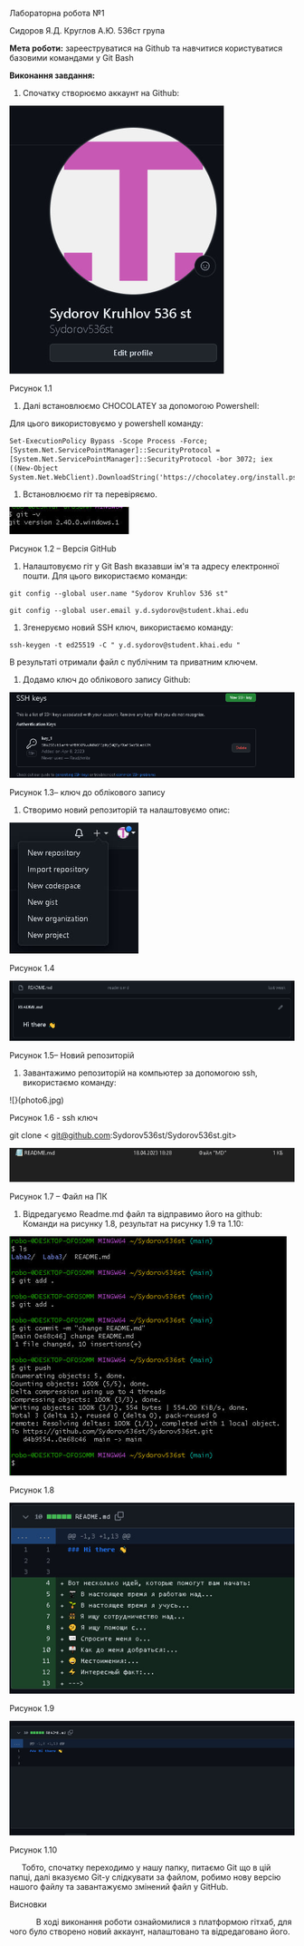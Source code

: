 Лабораторна робота №1

Сидоров Я.Д. Круглов А.Ю. 536ст група



**Мета роботи:** зарееструватися на Github та навчитися користуватися базовими командами у Git Bash

**Виконання завдання:**


1. Спочатку створюємо аккаунт на Github:

![](photo1.jpg)


Рисунок 1.1

1. Далі встановлюємо CHOCOLATEY за допомогою Powershell:

Для цього використовуємо у powershell команду: 
```
Set-ExecutionPolicy Bypass -Scope Process -Force; [System.Net.ServicePointManager]::SecurityProtocol = [System.Net.ServicePointManager]::SecurityProtocol -bor 3072; iex ((New-Object System.Net.WebClient).DownloadString('https://chocolatey.org/install.ps1'))
```
1. Встановлюємо гіт та перевіряємо.

![](photo2.jpg)

Рисунок 1.2 – Версія GitHub

1. Налаштовуємо гіт у Git Bash вказавши ім'я та адресу електронної пошти. Для цього використаємо команди:
```
git config --global user.name "Sydorov Kruhlov 536 st"
```
```
git config --global user.email y.d.sydorov@student.khai.edu
```
1. Згенеруємо новий SSH ключ, використаємо команду:
```
ssh-keygen -t ed25519 -C " y.d.sydorov@student.khai.edu "
```
В результаті отримали файл с публічним та приватним ключем.

1. Додамо ключ до облікового запису Github:

![](photo3.jpg)


Рисунок 1.3– ключ до облікового запису


1. Створимо новий репозиторій та налаштовуємо опис:

![](photo4.jpg)


Рисунок 1.4

![](photo5.jpg)

Рисунок 1.5– Новий репозиторій

1. Завантажимо репозиторій на компьютер за допомогою ssh, використаємо команду:

![}(photo6.jpg)

Рисунок 1.6 - ssh ключ

git clone < git@github.com:Sydorov536st/Sydorov536st.git>

![](photo7.jpg)

Рисунок 1.7 – Файл на ПК



1. Відредагуємо Readme.md файл та відправимо його на github: Команди на рисунку 1.8, результат на рисунку 1.9 та 1.10:


![](photo8.jpg)

Рисунок 1.8

![](photo9.jpg)

Рисунок 1.9

![](photo10.jpg)

Рисунок 1.10

`	`Тобто, спочатку переходимо у нашу папку, питаємо Git що в цій папці, далі вказуємо Git-у слідкувати за файлом, робимо нову версію нашого файлу та завантажуємо змінений файл у GitHub. 



Висновки


`      ` В ході виконання роботи ознайомилися з платформою гітхаб, для чого було створено новий аккаунт,
налаштовано та відредаговано його.


















